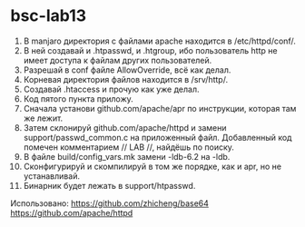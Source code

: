 # bsc-lab13

1. В manjaro директория с файлами apache находится в /etc/httpd/conf/.
2. В ней создавай и .htpasswd, и .htgroup, ибо пользователь http не имеет доступа к файлам других пользователей.
3. Разрешай в conf файле AllowOverride, всё как делал.
4. Корневая директория файлов находится в /srv/http/.
5. Создавай .htaccess и прочую как уже делал.
6. Код пятого пункта приложу.
7. Сначала установи github.com/apache/apr по инструкции, которая там же лежит.
8. Затем склонируй github.com/apache/httpd и замени support/passwd_common.c на приложенный файл. Добавленный код помечен комментарием // LAB //, найдёшь по поиску.
9. В файле build/config_vars.mk замени -ldb-6.2 на -ldb.
9. Сконфигурируй и скомпилируй в том же порядке, как и apr, но не устанавливай.
10. Бинарник будет лежать в support/htpasswd.

Использовано:
https://github.com/zhicheng/base64
https://github.com/apache/httpd
